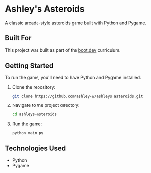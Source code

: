 # Ashley's Asteroids

A classic arcade-style asteroids game built with Python and Pygame.

## Built For

This project was built as part of the [boot.dev](https://boot.dev) curriculum.

## Getting Started

To run the game, you'll need to have Python and Pygame installed.

1.  Clone the repository:
    ```bash
    git clone https://github.com/ashley-w/ashleys-asteroids.git
    ```
2.  Navigate to the project directory:
    ```bash
    cd ashleys-asteroids
    ```
3.  Run the game:
    ```bash
    python main.py
    ```

## Technologies Used

*   Python
*   Pygame
